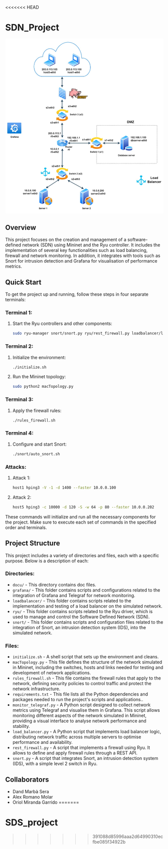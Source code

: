 <<<<<<< HEAD
# SDN_Project
![SDN_Project](docu/v2.2.jpeg)

## Overview
This project focuses on the creation and management of a software-defined network (SDN) using Mininet and the Ryu controller. It includes the implementation of several key functionalities such as load balancing, firewall and network monitoring. In addition, it integrates with tools such as Snort for intrusion detection and Grafana for visualisation of performance metrics.

## Quick Start

To get the project up and running, follow these steps in four separate terminals:

### Terminal 1:
1. Start the Ryu controllers and other components:
    ```sh
    sudo ryu-manager snort/snort.py ryu/rest_firewall.py loadbalancer/load_balancer.py grafana/monitor_telegraf.py
    ```


### Terminal 2:
1. Initialize the environment:
    ```sh
    ./initialize.sh
    ```
2. Run the Mininet topology:
    ```sh
    sudo python2 macTopology.py
    ```

### Terminal 3:
1. Apply the firewall rules:
    ```sh
    ./rules_firewall.sh
    ```

### Terminal 4:
1. Configure and start Snort:
    ```sh
    ./snort/auto_snort.sh
    ```

### Attacks:
1. Attack 1:
    ```sh
    host1 hping3 -V -1 -d 1400 --faster 10.0.0.100
    ```
2. Attack 2:
    ```sh
    host5 hping3 -c 10000 -d 120 -S -w 64 -p 80 --faster 10.0.0.202
    ```

These commands will initialize and run all the necessary components for the project. Make sure to execute each set of commands in the specified order and terminals.


## Project Structure

This project includes a variety of directories and files, each with a specific purpose. Below is a description of each:

### Directories:

- `docu/` - This directory contains doc files.
- `grafana/` - This folder contains scripts and configurations related to the integration of Grafana and Telegraf for network monitoring.
- `loadbalancer/` - This folder contains scripts related to the implementation and testing of a load balancer on the simulated network.
- `ryu/` - This folder contains scripts related to the Ryu driver, which is used to manage and control the Software Defined Network (SDN).
- `snort/` - This folder contains scripts and configuration files related to the integration of Snort, an intrusion detection system (IDS), into the simulated network.

### Files:

- `initialize.sh` - A shell script that sets up the environment and cleans.
- `macTopology.py` - This file defines the structure of the network simulated in Mininet, including the switches, hosts and links needed for testing and development of network applications.
- `rules_firewall.sh` - This file contains the firewall rules that apply to the network, defining security policies to control traffic and protect the network infrastructure.
- `requirements.txt` - This file lists all the Python dependencies and packages needed to run the project's scripts and applications..
- `monitor_telegraf.py` - A Python script designed to collect network metrics using Telegraf and visualise them in Grafana. This script allows monitoring different aspects of the network simulated in Mininet, providing a visual interface to analyse network performance and stability.
- `load_balancer.py` - A Python script that implements load balancer logic, distributing network traffic across multiple servers to optimise performance and availability.
- `rest_firewall.py` - A script that implements a firewall using Ryu. It allows to define and apply firewall rules through a REST API.
- `snort.py` - A script that integrates Snort, an intrusion detection system (IDS), with a simple level 2 switch in Ryu.



## Collaborators 
* Dand Marbà Sera
* Alex Romano Molar
* Oriol Miranda Garrido 
=======
# SDS_project
>>>>>>> 391088d85996aaa2d64990310ecfbe085f34922b

